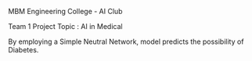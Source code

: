 MBM Engineering College - AI Club

Team 1 Project Topic : AI in Medical

By employing a Simple Neutral Network, model predicts the possibility of Diabetes.